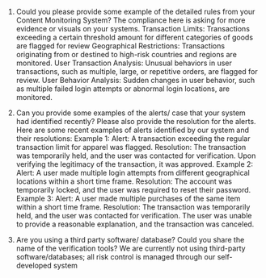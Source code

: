 1. Could you please provide some example of the detailed rules from your Content
Monitoring System? The compliance here is asking for more evidence or visuals on
your systems.
Transaction Limits: Transactions exceeding a certain threshold amount for different
categories of goods are flagged for review
Geographical Restrictions: Transactions originating from or destined to high-risk
countries and regions are monitored.
User Transaction Analysis: Unusual behaviors in user transactions, such as multiple,
large, or repetitive orders, are flagged for review. User Behavior Analysis: Sudden changes in user behavior, such as multiple failed login
attempts or abnormal login locations, are monitored.

2. Can you provide some examples of the alerts/ case that your system had
identified recently? Please also provide the resolution for the alerts.
Here are some recent examples of alerts identified by our system and their resolutions:
Example 1:
Alert: A transaction exceeding the regular transaction limit for apparel was flagged.
Resolution: The transaction was temporarily held, and the user was contacted for
verification. Upon verifying the legitimacy of the transaction, it was approved.
Example 2:
Alert: A user made multiple login attempts from different geographical locations within a
short time frame. Resolution: The account was temporarily locked, and the user was required to reset
their password.
Example 3:
Alert: A user made multiple purchases of the same item within a short time frame. Resolution: The transaction was temporarily held, and the user was contacted for
verification. The user was unable to provide a reasonable explanation, and the
transaction was canceled.

3. Are you using a third party software/ database? Could you share the name of the
verification tools?
We are currently not using third-party software/databases; all risk control is managed
through our self-developed system
